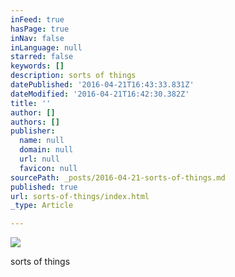 ```yaml
---
inFeed: true
hasPage: true
inNav: false
inLanguage: null
starred: false
keywords: []
description: sorts of things
datePublished: '2016-04-21T16:43:33.831Z'
dateModified: '2016-04-21T16:42:30.382Z'
title: ''
author: []
authors: []
publisher:
  name: null
  domain: null
  url: null
  favicon: null
sourcePath: _posts/2016-04-21-sorts-of-things.md
published: true
url: sorts-of-things/index.html
_type: Article

---
```

![](https://the-grid-user-content.s3-us-west-2.amazonaws.com/5482ff28-97d5-460d-88b5-54d34a845949.png)

sorts of things